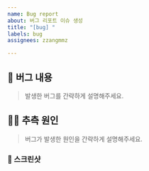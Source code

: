 ```yaml
---
name: Bug report
about: 버그 리포트 이슈 생성
title: "[bug] "
labels: bug
assignees: zzangmmz

---
```


## 📝 버그 내용

> 발생한 버그를 간략하게 설명해주세요.

## 😶‍🌫️ 추측 원인

> 버그가 발생한 원인을 간략하게 설명해주세요.

### 📸 스크린샷
